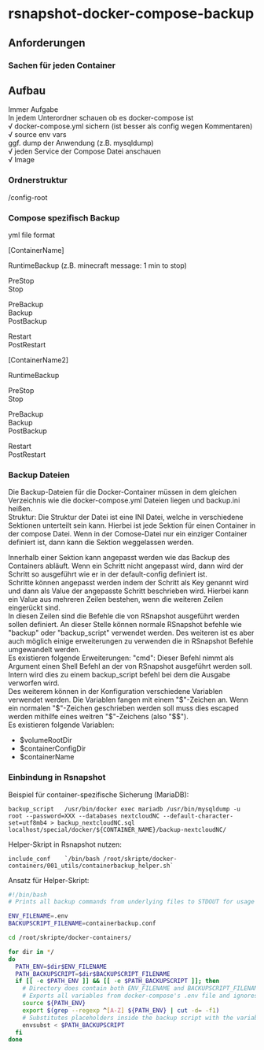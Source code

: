# rsnapshot-docker-compose-backup

## Anforderungen

### Sachen für jeden Container

## Aufbau

Immer   Aufgabe  
    In jedem Unterordner schauen ob es docker-compose ist  
√   docker-compose.yml sichern (ist besser als config wegen Kommentaren)  
√   source env vars  
    ggf. dump der Anwendung (z.B. mysqldump)  
√   jeden Service der Compose Datei anschauen  
√       Image  

### Ordnerstruktur

/config-root  

### Compose spezifisch Backup

yml file format

[ContainerName]

RuntimeBackup (z.B. minecraft message: 1 min to stop)

PreStop  
Stop  
  
PreBackup  
Backup  
PostBackup  
  
Restart  
PostRestart  
  
[ContainerName2]
  
RuntimeBackup  
  
PreStop  
Stop  
  
PreBackup  
Backup  
PostBackup  
  
Restart  
PostRestart  
  
### Backup Dateien

Die Backup-Dateien für die Docker-Container müssen in dem gleichen Verzeichnis wie die docker-compose.yml Dateien liegen und backup.ini heißen.  
Struktur:
Die Struktur der Datei ist eine INI Datei, welche in verschiedene Sektionen unterteilt sein kann. Hierbei ist jede Sektion für einen Container in der compose Datei. Wenn in der Comose-Datei nur ein einziger Container definiert ist, dann kann die Sektion weggelassen werden.

Innerhalb einer Sektion kann angepasst werden wie das Backup des Containers abläuft. Wenn ein Schritt nicht angepasst wird, dann wird der Schritt so ausgeführt wie er in der default-config definiert ist.  
Schritte können angepasst werden indem der Schritt als Key genannt wird und dann als Value der angepasste Schritt beschrieben wird. Hierbei kann ein Value aus mehreren Zeilen bestehen, wenn die weiteren Zeilen eingerückt sind.  
In diesen Zeilen sind die Befehle die von RSnapshot ausgeführt werden sollen definiert. An dieser Stelle können normale RSnapshot befehle wie "backup" oder "backup_script" verwendet werden. Des weiteren ist es aber auch möglich einige erweiterungen zu verwenden die in RSnapshot Befehle umgewandelt werden.  
Es existieren folgende Erweiterungen:
  "cmd": Dieser Befehl nimmt als Argument einen Shell Befehl an der von RSnapshot ausgeführt werden soll. Intern wird dies zu einem backup_script befehl bei dem die Ausgabe verworfen wird.  
Des weiterem können in der Konfiguration verschiedene Variablen verwendet werden. Die Variablen fangen mit einem "$"-Zeichen an. Wenn ein normalen "$"-Zeichen geschrieben werden soll muss dies escaped werden mithilfe eines weitren "$"-Zeichens (also "$$").  
Es existieren folgende Variablen:

- $volumeRootDir
- $containerConfigDir
- $containerName

### Einbindung in Rsnapshot

Beispiel für container-spezifische Sicherung (MariaDB):

```
backup_script	/usr/bin/docker exec mariadb /usr/bin/mysqldump -u root --password=XXX --databases nextcloudNC --default-character-set=utf8mb4 > backup_nextcloudNC.sql	localhost/special/docker/${CONTAINER_NAME}/backup-nextcloudNC/ 
```

Helper-Skript in Rsnapshot nutzen:

```
include_conf    `/bin/bash /root/skripte/docker-containers/001_utils/containerbackup_helper.sh`
```

Ansatz für Helper-Skript:

```bash
#!/bin/bash
# Prints all backup commands from underlying files to STDOUT for usage with Rsnapshot

ENV_FILENAME=.env
BACKUPSCRIPT_FILENAME=containerbackup.conf

cd /root/skripte/docker-containers/

for dir in */
do
  PATH_ENV=$dir$ENV_FILENAME
  PATH_BACKUPSCRIPT=$dir$BACKUPSCRIPT_FILENAME
  if [[ -e $PATH_ENV ]] && [[ -e $PATH_BACKUPSCRIPT ]]; then
    # Directory does contain both ENV_FILENAME and BACKUPSCRIPT_FILENAME
    # Exports all variables from docker-compose's .env file and ignores comments
    source ${PATH_ENV}
    export $(grep --regexp ^[A-Z] ${PATH_ENV} | cut -d= -f1)
    # Substitutes placeholders inside the backup script with the variables value from ENV_FILENAME
    envsubst < $PATH_BACKUPSCRIPT
  fi
done
```
